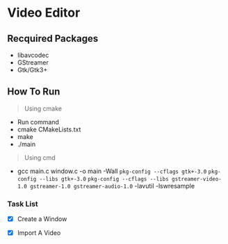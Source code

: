 # Video Editor

## Recquired Packages
- libavcodec
- GStreamer
- Gtk/Gtk3+



## How To Run
> Using cmake 
- Run command
- cmake CMakeLists.txt
- make
- ./main

> Using cmd
- gcc main.c window.c -o main -Wall `pkg-config --cflags gtk+-3.0` `pkg-config --libs gtk+-3.0` `pkg-config --cflags --libs gstreamer-video-1.0 gstreamer-1.0 gstreamer-audio-1.0` -lavutil -lswresample


### Task List
- [x] Create a Window
- [x] Import A Video



